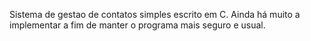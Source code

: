 Sistema de gestao de contatos simples escrito em C. Ainda há muito a implementar a fim de manter o programa mais seguro e usual.

